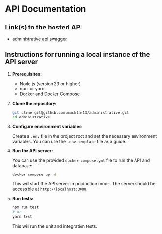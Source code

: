 
# API Documentation

## Link(s) to the hosted API

*   [administrative api swagger](https://administrative-production.up.railway.app/api)

## Instructions for running a local instance of the API server

1.  **Prerequisites:**
    *   Node.js (version 23 or higher)
    *   npm or yarn
    *   Docker and Docker Compose

2.  **Clone the repository:**

    ```bash
    git clone git@github.com:mucktar13/administrative.git
    cd administrative    
    ```

3.  **Configure environment variables:**

    Create a `.env` file in the project root and set the necessary environment variables. You can use the `.env.template` file as a guide.

4.  **Run the API server:**

    You can use the provided `docker-compose.yml` file to run the API and database:

    ```bash
    docker-compose up -d
    ```

    This will start the API server in production mode. The server should be accessible at `http://localhost:3000`.

5.  **Run tests:**

    ```bash
    npm run test
    # or
    yarn test
    ```

    This will run the unit and integration tests.